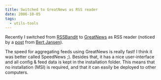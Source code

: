 ```yaml
---
title: Switched to GreatNews as RSS reader
date: 2006-10-05
tags: 
  - utils-tools
---
```


Recently I switched from [RSSBandit](http://www.rssbandit.org) to [GreatNews](http://www.curiostudio.com/) as RSS reader (noticed by a [post](http://bertjansen.spaces.live.com/blog/cns!D9B33D4A940B6FFD!134.entry?_c11_blogpart_blogpart=blogview&_c=blogpart#permalink) from [Bert Jansen](http://bertjansen.spaces.live.com/)).

The speed for aggregating feeds using GreatNews is really fast! I think it was better called SpeedNews ;). Besides that, it has a nice user-interface and all config & feed data is kept in the installation folder. This means that no installation (MSI) is required, and that it can easily be deployed to other computers.
